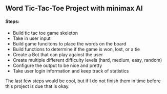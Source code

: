 ## Word Tic-Tac-Toe Project with minimax AI

#### Steps:
 - Build tic tac toe game skeleton
 - Take in user input
 - Build game funcitons to place the words on the board
 - Build functions to determine if the game is won, lost, or a tie
 - Create a Bot that can play against the user
 - Create multiple different difficulty levels (hard, medium, easy, random)
 - Configure the output to be nice and pretty
 - Take user login information and keep track of statistics

The last few steps would be cool, but if I do not finish them in time
before this project is due that is okay.  
